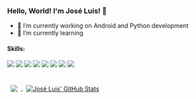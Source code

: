 ### Hello, World! I'm José Luis! 👋

- 🚀 I’m currently working on Android and Python development
- 🌱 I’m currently learning 

#### Skills:

![](https://img.shields.io/badge/CSharp-informational?style=flat&logo=c-sharp&logoColor=white&color=189AB4)
![](https://img.shields.io/badge/Java-informational?style=flat&logo=java&logoColor=white&color=189AB4)
![](https://img.shields.io/badge/Kotlin-informational?style=flat&logo=kotlin&logoColor=white&color=189AB4)
![](https://img.shields.io/badge/Android-informational?style=flat&logo=android&logoColor=white&color=189AB4)
![](https://img.shields.io/badge/MySQL-informational?style=flat&logo=MySQL&logoColor=white&color=189AB4)
![](https://img.shields.io/badge/Git-informational?style=flat&logo=git&logoColor=white&color=189AB4)
![](https://img.shields.io/badge/SAP-informational?style=flat&logo=SAP&logoColor=white&color=189AB4)
![](https://img.shields.io/badge/HTML5-informational?style=flat&logo=HTML5&logoColor=white&color=189AB4)

<br>
<a href="https://github.com/joseluisbn">
  <img align="center" style="margin:0.5rem" src="https://github-readme-stats.vercel.app/api/top-langs/?username=joseluisbn&hide=html,css&title_color=ffffff&text_color=c9cacc&icon_color=4AB197&bg_color=1A2B34" />
</a>

<a href="https://github.com/joseluisbn">
  <img align="center" style="margin:0.5rem" src="https://github-readme-stats.vercel.app/api?username=joseluisbn&show_icons=true&line_height=27&count_private=true&title_color=ffffff&text_color=c9cacc&icon_color=4AB097&bg_color=1A2B34" alt="José Luis' GitHub Stats" />
</a>

<!--
**joseluisbn/joseluisbn** is a ✨ _special_ ✨ repository because its `README.md` (this file) appears on your GitHub profile.

Here are some ideas to get you started:

- 👯 I’m looking to collaborate on ...
- 🤔 I’m looking for help with ...
- 💬 Ask me about ...
- 📫 How to reach me: ...
- 😄 Pronouns: ...
- ⚡ Fun fact: ...
-->
